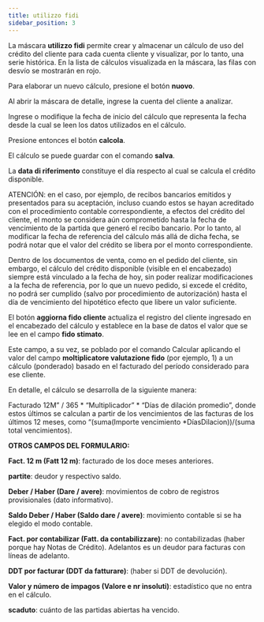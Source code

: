 ```yaml
---
title: utilizzo fidi
sidebar_position: 3
---
```


La máscara **utilizzo fidi** permite crear y almacenar un cálculo de uso del crédito del cliente para cada cuenta cliente y visualizar, por lo tanto, una serie histórica. En la lista de cálculos visualizada en la máscara, las filas con desvío se mostrarán en rojo.

Para elaborar un nuevo cálculo, presione el botón **nuovo**.

Al abrir la máscara de detalle, ingrese la cuenta del cliente a analizar.

Ingrese o modifique la fecha de inicio del cálculo que representa la fecha desde la cual se leen los datos utilizados en el cálculo.

Presione entonces el botón **calcola**.

El cálculo se puede guardar con el comando **salva**.

La **data di riferimento** constituye el día respecto al cual se calcula el crédito disponible.

ATENCIÓN: en el caso, por ejemplo, de recibos bancarios emitidos y presentados para su aceptación, incluso cuando estos se hayan acreditado con el procedimiento contable correspondiente, a efectos del crédito del cliente, el monto se considera aún comprometido hasta la fecha de vencimiento de la partida que generó el recibo bancario. Por lo tanto, al modificar la fecha de referencia del cálculo más allá de dicha fecha, se podrá notar que el valor del crédito se libera por el monto correspondiente.

Dentro de los documentos de venta, como en el pedido del cliente, sin embargo, el cálculo del crédito disponible (visible en el encabezado) siempre está vinculado a la fecha de hoy, sin poder realizar modificaciones a la fecha de referencia, por lo que un nuevo pedido, si excede el crédito, no podrá ser cumplido (salvo por procedimiento de autorización) hasta el día de vencimiento del hipotético efecto que libere un valor suficiente.

El botón **aggiorna fido cliente** actualiza el registro del cliente ingresado en el encabezado del cálculo y establece en la base de datos el valor que se lee en el campo **fido stimato**.

Este campo, a su vez, se poblado por el comando Calcular aplicando el valor del campo **moltiplicatore valutazione fido** (por ejemplo, 1) a un cálculo (ponderado) basado en el facturado del período considerado para ese cliente.

En detalle, el cálculo se desarrolla de la siguiente manera:

Facturado 12M” / 365 * “Multiplicador” * “Días de dilación promedio”, donde estos últimos se calculan a partir de los vencimientos de las facturas de los últimos 12 meses, como “(suma(Importe vencimiento *DíasDilacion))/(suma total vencimientos).

**OTROS CAMPOS DEL FORMULARIO:**

**Fact. 12 m (Fatt 12 m)**: facturado de los doce meses anteriores.

**partite**: deudor y respectivo saldo.

**Deber / Haber (Dare / avere)**: movimientos de cobro de registros provisionales (dato informativo).

**Saldo Deber / Haber (Saldo dare / avere)**: movimiento contable si se ha elegido el modo contable.

**Fact. por contabilizar (Fatt. da contabilizzare)**: no contabilizadas (haber porque hay Notas de Crédito). Adelantos es un deudor para facturas con líneas de adelanto.

**DDT por facturar (DDT da fatturare)**: (haber si DDT de devolución).

**Valor y número de impagos (Valore e nr insoluti)**: estadístico que no entra en el cálculo.

**scaduto**: cuánto de las partidas abiertas ha vencido.